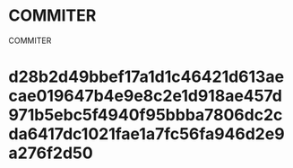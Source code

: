 # COMMITER
COMMITER






# d28b2d49bbef17a1d1c46421d613aecae019647b4e9e8c2e1d918ae457d971b5ebc5f4940f95bbba7806dc2cda6417dc1021fae1a7fc56fa946d2e9a276f2d50
